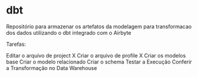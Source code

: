 # dbt

Repositório para armazenar os artefatos da modelagem para transformacao dos dados utilizando o dbt integrado com o Airbyte

Tarefas:

Editar o arquivo de project X
Criar o arquivo de profile X
Criar os modelos base 
Criar o modelo relacionado 
Criar o schema 
Testar a Execução
Conferir a Transformação no Data Warehouse